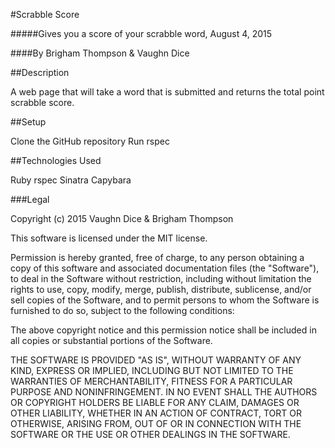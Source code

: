 #Scrabble Score

#####Gives you a score of your scrabble word, August 4, 2015

####By Brigham Thompson & Vaughn Dice

##Description

A web page that  will take a word that is submitted and returns the total point scrabble score.

##Setup

Clone the GitHub repository
Run rspec

##Technologies Used

Ruby
rspec
Sinatra
Capybara

###Legal

Copyright (c) 2015 Vaughn Dice & Brigham Thompson

This software is licensed under the MIT license.

Permission is hereby granted, free of charge, to any person obtaining a copy of this software and associated documentation files (the "Software"), to deal in the Software without restriction, including without limitation the rights to use, copy, modify, merge, publish, distribute, sublicense, and/or sell copies of the Software, and to permit persons to whom the Software is furnished to do so, subject to the following conditions:

The above copyright notice and this permission notice shall be included in all copies or substantial portions of the Software.

THE SOFTWARE IS PROVIDED "AS IS", WITHOUT WARRANTY OF ANY KIND, EXPRESS OR IMPLIED, INCLUDING BUT NOT LIMITED TO THE WARRANTIES OF MERCHANTABILITY, FITNESS FOR A PARTICULAR PURPOSE AND NONINFRINGEMENT. IN NO EVENT SHALL THE AUTHORS OR COPYRIGHT HOLDERS BE LIABLE FOR ANY CLAIM, DAMAGES OR OTHER LIABILITY, WHETHER IN AN ACTION OF CONTRACT, TORT OR OTHERWISE, ARISING FROM, OUT OF OR IN CONNECTION WITH THE SOFTWARE OR THE USE OR OTHER DEALINGS IN THE SOFTWARE.
